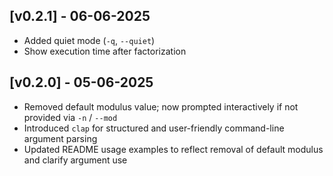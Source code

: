 ## [v0.2.1] - 06-06-2025

- Added quiet mode (`-q`, `--quiet`)
- Show execution time after factorization

## [v0.2.0] - 05-06-2025

- Removed default modulus value; now prompted interactively if not provided via `-n` / `--mod`
- Introduced `clap` for structured and user-friendly command-line argument parsing
- Updated README usage examples to reflect removal of default modulus and clarify argument use
